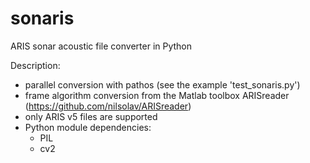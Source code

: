 # sonaris
ARIS sonar acoustic file converter in Python

Description:
* parallel conversion with pathos (see the example 'test_sonaris.py')
* frame algorithm conversion from the Matlab toolbox ARISreader (https://github.com/nilsolav/ARISreader)
* only ARIS v5 files are supported
* Python module dependencies:
  * PIL
  * cv2
